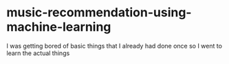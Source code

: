 # music-recommendation-using-machine-learning
I was getting bored of basic things that I already had done once so I went to learn the actual things
